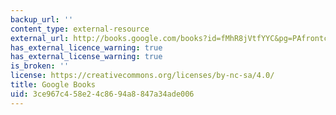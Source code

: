 ```yaml
---
backup_url: ''
content_type: external-resource
external_url: http://books.google.com/books?id=fMhR8jVtfYYC&pg=PAfrontcover#v=onepage
has_external_licence_warning: true
has_external_license_warning: true
is_broken: ''
license: https://creativecommons.org/licenses/by-nc-sa/4.0/
title: Google Books
uid: 3ce967c4-58e2-4c86-94a8-847a34ade006
---
```

